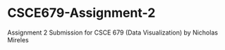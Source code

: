 # CSCE679-Assignment-2
Assignment 2 Submission for CSCE 679 (Data Visualization) by Nicholas Mireles
